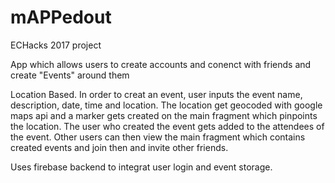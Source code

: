 # mAPPedout

ECHacks 2017 project

App which allows users to create accounts and conenct with friends and create "Events" around them

Location Based. In order to creat an event, user inputs the event name, description, date, time and location. The location get geocoded with google maps api and a marker gets created on the main fragment which pinpoints the location. The user who created the event gets added to the attendees of the event. Other users can then view the main fragment which contains created events and join then and invite other friends.

Uses firebase backend to integrat user login and event storage.
